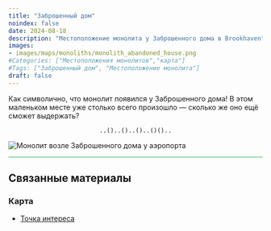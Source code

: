 ```yaml
---
title: "Заброшенный дом"
noindex: false
date: 2024-08-18
description: "Местоположение монолита у Заброшенного дома в Brookhaven"
images:
- images/maps/monoliths/monolith_abandoned_house.png
#Categories: ["Местоположения монолитов","карта"]
#Tags: ["Заброшенный дом", "Местоположение монолита"]
draft: false
--- 
```


Как символично, что монолит появился у Заброшенного дома! В этом маленьком месте уже столько всего произошло — сколько же оно ещё сможет выдержать?

<center><span class="copy-to-clipboard" style="align: center"><code class="copy-to-clipboard-code" data-code="..()..()..()..()()..">..()..()..()..()()..</code></span></center>

![Монолит возле Заброшенного дома у аэропорта](/images/maps/monoliths/monolith_abandoned_house.png?width=400px)

<hr style="background-color: #28b44c" size=8>

## Связанные материалы

### Карта

- [Точка интереса](/map/poi/abandoned-house)

